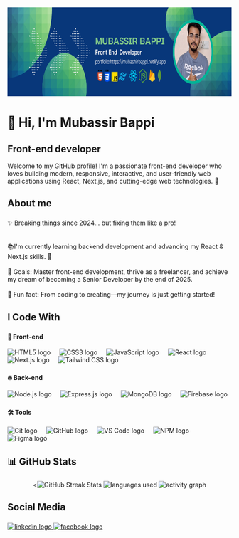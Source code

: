<div align="center">
  <img height="200" src="https://github.com/mubashirbappi5/mubashirbappi5/blob/main/Blue%2C%20Green%2C%20and%20White%20Modern%20Tech%20Web%20Developer%20LinkedIn%20Banner%20(4).png"  />
</div>

###

<h1 align="left">👋 Hi, I'm Mubassir Bappi</h1>
<h2 align="left">Front-end developer</h2>


<p align="left">Welcome to my GitHub profile!
I'm a passionate front-end developer who loves building modern,
responsive, interactive, and user-friendly web applications
using React, Next.js, and cutting-edge web technologies. 🚀</p>

###

<h2 align="left">About me</h2>

###

<p align="left">✨ Breaking things since 2024... but fixing them like a pro!<br><br><br> 📚I'm currently learning backend development and advancing my React & Next.js skills. 🚀<br><br>🎯 Goals: Master front-end development, thrive as a freelancer, and achieve my dream of becoming a Senior Developer by the end of 2025.<br><br>🎲 Fun fact: From coding to creating—my journey is just getting started!</p>

### 

<h2 align="left">I Code With</h2>

### 

#### 🚀 Front-end  
<div align="left">
  <img src="https://cdn.jsdelivr.net/gh/devicons/devicon/icons/html5/html5-original.svg" height="40" alt="HTML5 logo" />
  <img width="12" />
  <img src="https://cdn.jsdelivr.net/gh/devicons/devicon/icons/css3/css3-original.svg" height="40" alt="CSS3 logo" />
  <img width="12" />
  <img src="https://cdn.jsdelivr.net/gh/devicons/devicon/icons/javascript/javascript-original.svg" height="40" alt="JavaScript logo" />
  <img width="12" />
  <img src="https://cdn.jsdelivr.net/gh/devicons/devicon/icons/react/react-original.svg" height="40" alt="React logo" />
  <img width="12" />
  <img src="https://cdn.jsdelivr.net/gh/devicons/devicon/icons/nextjs/nextjs-original.svg" height="40" alt="Next.js logo" />
  <img width="12" />
  <img src="https://cdn.jsdelivr.net/gh/devicons/devicon/icons/tailwindcss/tailwindcss-original-wordmark.svg" height="40" alt="Tailwind CSS logo" />
</div>

### 

#### 🔥 Back-end  
<div align="left">
  <img src="https://cdn.jsdelivr.net/gh/devicons/devicon/icons/nodejs/nodejs-original.svg" height="40" alt="Node.js logo" />
  <img width="12" />
  <img src="https://cdn.jsdelivr.net/gh/devicons/devicon/icons/express/express-original.svg" height="40" alt="Express.js logo" />
  <img width="12" />
  <img src="https://cdn.jsdelivr.net/gh/devicons/devicon/icons/mongodb/mongodb-original.svg" height="40" alt="MongoDB logo" />
  <img width="12" />
  <img src="https://cdn.jsdelivr.net/gh/devicons/devicon/icons/firebase/firebase-plain.svg" height="40" alt="Firebase logo" />
</div>

### 

#### 🛠️ Tools  
<div align="left">
  <img src="https://cdn.jsdelivr.net/gh/devicons/devicon/icons/git/git-original.svg" height="40" alt="Git logo" />
  <img width="12" />
  <img src="https://cdn.jsdelivr.net/gh/devicons/devicon/icons/github/github-original.svg" height="40" alt="GitHub logo" />
  <img width="12" />
  <img src="https://cdn.jsdelivr.net/gh/devicons/devicon/icons/vscode/vscode-original.svg" height="40" alt="VS Code logo" />
  <img width="12" />
  <img src="https://cdn.jsdelivr.net/gh/devicons/devicon/icons/npm/npm-original-wordmark.svg" height="40" alt="NPM logo" />
  <img width="12" />
  <img src="https://cdn.jsdelivr.net/gh/devicons/devicon/icons/figma/figma-original.svg" height="40" alt="Figma logo" />
</div>


### 

<h2 align="left">📊 GitHub Stats </h2>

### 

<div align="center">
  <<img src="https://github-readme-streak-stats.herokuapp.com/?user=mubashirbappi5" alt="GitHub Streak Stats" />


  <img src="https://github-readme-stats.vercel.app/api/top-langs/?username=mubashirbappi5&layout=compact&theme=react&hide_border=false" height="150" alt="languages used" />
  <img src="https://github-readme-activity-graph.vercel.app/graph?username=mubashirbappi5&theme=react-dark&hide_border=false&radius=16" height="300" alt="activity graph"/>
</div>

###




<h2 align="left">Social Media</h2>

###

<div align="left">
  <a href="https://www.linkedin.com/in/mubashir-bappi-developer/" target="_blank">
    <img src="https://raw.githubusercontent.com/maurodesouza/profile-readme-generator/master/src/assets/icons/social/linkedin/default.svg" width="52" height="40" alt="linkedin logo"  />
  </a>
  <a href="https://web.facebook.com/mubashirbappi/" target="_blank">
    <img src="https://raw.githubusercontent.com/maurodesouza/profile-readme-generator/master/src/assets/icons/social/facebook/default.svg" width="52" height="40" alt="facebook logo"  />
  </a>
</div>

###

